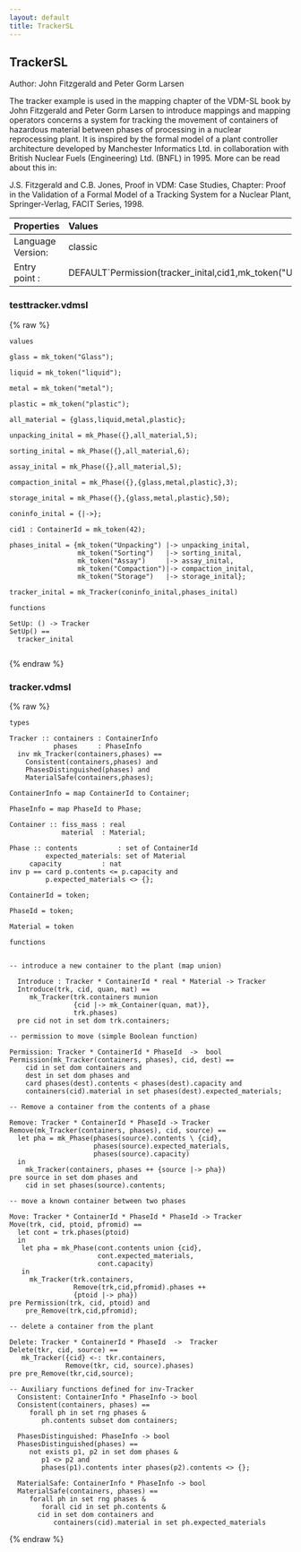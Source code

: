 ```yaml
---
layout: default
title: TrackerSL
---
```


## TrackerSL
Author: John Fitzgerald and Peter Gorm Larsen


The tracker example is used in the mapping chapter of the VDM-SL
book by John Fitzgerald and Peter Gorm Larsen to introduce 
mappings and mapping operators concerns a system for tracking the 
movement of containers of hazardous material between phases of 
processing in a nuclear reprocessing plant. It is inspired by 
the formal model of a plant controller architecture developed 
by Manchester Informatics Ltd. in collaboration with British 
Nuclear Fuels (Engineering) Ltd. (BNFL) in 1995. More can be 
read about this in:

J.S. Fitzgerald and C.B. Jones, Proof in VDM: Case Studies, 
Chapter: Proof in the Validation of a Formal Model of a 
Tracking System for a Nuclear Plant, Springer-Verlag,
FACIT Series, 1998.

| Properties | Values          |
| :------------ | :---------- |
|Language Version:| classic|
|Entry point     :| DEFAULT`Permission(tracker_inital,cid1,mk_token("Unpacking"))|


### testtracker.vdmsl

{% raw %}
~~~
values

glass = mk_token("Glass");

liquid = mk_token("liquid");

metal = mk_token("metal");

plastic = mk_token("plastic");

all_material = {glass,liquid,metal,plastic};

unpacking_inital = mk_Phase({},all_material,5);

sorting_inital = mk_Phase({},all_material,6);

assay_inital = mk_Phase({},all_material,5);

compaction_inital = mk_Phase({},{glass,metal,plastic},3);

storage_inital = mk_Phase({},{glass,metal,plastic},50);

coninfo_inital = {|->};

cid1 : ContainerId = mk_token(42);

phases_inital = {mk_token("Unpacking") |-> unpacking_inital,
                 mk_token("Sorting")   |-> sorting_inital,
                 mk_token("Assay")     |-> assay_inital,
                 mk_token("Compaction")|-> compaction_inital,
                 mk_token("Storage")   |-> storage_inital};

tracker_inital = mk_Tracker(coninfo_inital,phases_inital)

functions

SetUp: () -> Tracker
SetUp() ==
  tracker_inital
     
~~~
{% endraw %}

### tracker.vdmsl

{% raw %}
~~~
types

Tracker :: containers : ContainerInfo
           phases     : PhaseInfo
  inv mk_Tracker(containers,phases) ==
    Consistent(containers,phases) and
    PhasesDistinguished(phases) and
    MaterialSafe(containers,phases);

ContainerInfo = map ContainerId to Container;

PhaseInfo = map PhaseId to Phase;

Container :: fiss_mass : real
             material  : Material;

Phase :: contents          : set of ContainerId
         expected_materials: set of Material
	 capacity          : nat
inv p == card p.contents <= p.capacity and
         p.expected_materials <> {};

ContainerId = token;

PhaseId = token;

Material = token

functions


-- introduce a new container to the plant (map union)

  Introduce : Tracker * ContainerId * real * Material -> Tracker
  Introduce(trk, cid, quan, mat) == 
     mk_Tracker(trk.containers munion 
                {cid |-> mk_Container(quan, mat)},
                trk.phases)
  pre cid not in set dom trk.containers;

-- permission to move (simple Boolean function)

Permission: Tracker * ContainerId * PhaseId  ->  bool
Permission(mk_Tracker(containers, phases), cid, dest) == 
    cid in set dom containers and
    dest in set dom phases and 
    card phases(dest).contents < phases(dest).capacity and
    containers(cid).material in set phases(dest).expected_materials;

-- Remove a container from the contents of a phase

Remove: Tracker * ContainerId * PhaseId -> Tracker
Remove(mk_Tracker(containers, phases), cid, source) ==
  let pha = mk_Phase(phases(source).contents \ {cid},
                     phases(source).expected_materials,
                     phases(source).capacity)
  in
    mk_Tracker(containers, phases ++ {source |-> pha})
pre source in set dom phases and 
    cid in set phases(source).contents;
    
-- move a known container between two phases

Move: Tracker * ContainerId * PhaseId * PhaseId -> Tracker
Move(trk, cid, ptoid, pfromid) ==
  let cont = trk.phases(ptoid)
  in
   let pha = mk_Phase(cont.contents union {cid},
                      cont.expected_materials,
                      cont.capacity)
   in
     mk_Tracker(trk.containers,
                Remove(trk,cid,pfromid).phases ++ 
                {ptoid |-> pha})
pre Permission(trk, cid, ptoid) and 
    pre_Remove(trk,cid,pfromid);

-- delete a container from the plant

Delete: Tracker * ContainerId * PhaseId  ->  Tracker
Delete(tkr, cid, source) ==
   mk_Tracker({cid} <-: tkr.containers,
              Remove(tkr, cid, source).phases)
pre pre_Remove(tkr,cid,source);
    
-- Auxiliary functions defined for inv-Tracker
  Consistent: ContainerInfo * PhaseInfo -> bool
  Consistent(containers, phases) ==
     forall ph in set rng phases & 
        ph.contents subset dom containers;

  PhasesDistinguished: PhaseInfo -> bool
  PhasesDistinguished(phases) ==
     not exists p1, p2 in set dom phases &
        p1 <> p2 and 
        phases(p1).contents inter phases(p2).contents <> {};
	
  MaterialSafe: ContainerInfo * PhaseInfo -> bool
  MaterialSafe(containers, phases) ==                
     forall ph in set rng phases & 
        forall cid in set ph.contents &
	   cid in set dom containers and
           containers(cid).material in set ph.expected_materials

~~~
{% endraw %}


